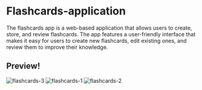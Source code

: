 # Flashcards-application
The flashcards app is a web-based application that allows users to create, store, and review flashcards. The app features a user-friendly interface that makes it easy for users to create new flashcards, edit existing ones, and review them to improve their knowledge.
## Preview!

![flashcards-3](https://user-images.githubusercontent.com/127583391/224569603-b32f412d-c1c1-4230-8b0a-a3773034f376.png)
![flashcards-1](https://user-images.githubusercontent.com/127583391/224569604-881e9b19-d3f8-4a20-af6e-3320255aafe6.png)
![flashcards-2](https://user-images.githubusercontent.com/127583391/224569606-f002be67-a472-42a9-a68a-7fce82d4db42.png)
